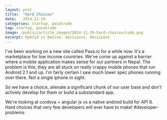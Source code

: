 ```yaml
---
layout: post
title:  "Hard Choices"
date:   2014-11-19 
categories: startup, pasatrade
tag: startup, pasatrade
image: /public/article_images/2014-11-19-hard-choices/code.png
excerpt: Hybrid vs Native, decisions, decisions  
---
```


I've been working on a new site called Pasa.io for a while now.  It's a marketplace for low income countries.   We've come up against a barrier where a mobile application makes sense for our partners in Nepal.  The problem is this; they are all stuck on really crappy mobile phones that run Android 2.1 and up.  I'm fairly certain I saw much lower spec phones running over there.  Not a single iphone in sight.

So we have a choice, alienate a significant chunk of our user base and don't actively develop for them or build a substandard app. 

We're looking at cordova + angular js vs a native android build for API 8.  Hard choices that very few developers will ever have to make!  #developer-problems